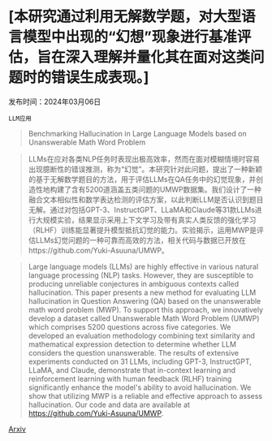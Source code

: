 # [本研究通过利用无解数学题，对大型语言模型中出现的“幻想”现象进行基准评估，旨在深入理解并量化其在面对这类问题时的错误生成表现。]

发布时间：2024年03月06日

`LLM应用`

> Benchmarking Hallucination in Large Language Models based on Unanswerable Math Word Problem

> LLMs在应对各类NLP任务时表现出极高效率，然而在面对模糊情境时容易出现臆断性的错误推测，称为“幻觉”。本研究针对此问题，提出了一种新颖的基于无解数学题目的方法，用于评估LLMs在QA任务中的幻觉现象，并创造性地构建了含有5200道涵盖五类问题的UMWP数据集。我们设计了一种融合文本相似性和数学表达检测的评估方案，以此判断LLM是否认识到题目无解。通过对包括GPT-3、InstructGPT、LLaMA和Claude等31款LLMs进行大规模实验，结果显示采用上下文学习及带有真实人类反馈的强化学习（RLHF）训练能显著提升模型抵抗幻觉的能力。实验揭示，运用MWP是评估LLMs幻觉问题的一种可靠而高效的方法，相关代码与数据已开放在https://github.com/Yuki-Asuuna/UMWP。

> Large language models (LLMs) are highly effective in various natural language processing (NLP) tasks. However, they are susceptible to producing unreliable conjectures in ambiguous contexts called hallucination. This paper presents a new method for evaluating LLM hallucination in Question Answering (QA) based on the unanswerable math word problem (MWP). To support this approach, we innovatively develop a dataset called Unanswerable Math Word Problem (UMWP) which comprises 5200 questions across five categories. We developed an evaluation methodology combining text similarity and mathematical expression detection to determine whether LLM considers the question unanswerable. The results of extensive experiments conducted on 31 LLMs, including GPT-3, InstructGPT, LLaMA, and Claude, demonstrate that in-context learning and reinforcement learning with human feedback (RLHF) training significantly enhance the model's ability to avoid hallucination. We show that utilizing MWP is a reliable and effective approach to assess hallucination. Our code and data are available at https://github.com/Yuki-Asuuna/UMWP.

[Arxiv](https://arxiv.org/abs/2403.03558)